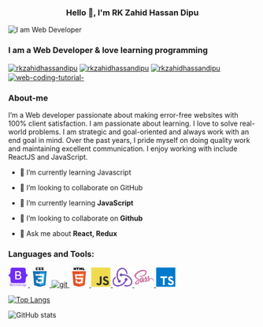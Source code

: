 <h3 align="center">Hello 👋, I'm RK Zahid Hassan Dipu</h3>

![I am Web Developer](https://media.licdn.com/dms/image/D4D03AQHX7lIhBaVuYQ/profile-displayphoto-shrink_400_400/0/1718624638559?e=2147483647&v=beta&t=jAF0NV5JueDbxEn-3t6duYRN67un5ypL-3yGeCJZmZ8)

### I am a Web Developer & love learning programming 
<p align="left">
<a href="https://linkedin.com/in/rkzahidhassandipu" target="blank"><img align="center" src="https://raw.githubusercontent.com/rahuldkjain/github-profile-readme-generator/master/src/images/icons/Social/linked-in-alt.svg" alt="rkzahidhassandipu" height="30" width="40" /></a>
<a href="https://fb.com/rkzahidhassandipu" target="blank"><img align="center" src="https://raw.githubusercontent.com/rahuldkjain/github-profile-readme-generator/master/src/images/icons/Social/facebook.svg" alt="rkzahidhassandipu" height="30" width="40" /></a>
<a href="https://www.behance.net/rkzahidhassandipu" target="blank"><img align="center" src="https://raw.githubusercontent.com/rahuldkjain/github-profile-readme-generator/master/src/images/icons/Social/behance.svg" alt="rkzahidhassandipu" height="30" width="40" /></a>
<a href="https://www.youtube.com/c/web-coding-tutorial-" target="blank"><img align="center" src="https://raw.githubusercontent.com/rahuldkjain/github-profile-readme-generator/master/src/images/icons/Social/youtube.svg" alt="web-coding-tutorial-" height="30" width="40" /></a>
</p>

### About-me
I’m a Web developer passionate about making error-free websites with 100% client satisfaction. I am passionate about learning. I love to solve real-world problems. I am strategic and goal-oriented and always work with an end goal in mind. Over the past years, I pride myself on doing quality work and maintaining excellent communication. I enjoy working with include ReactJS and JavaScript.

- 🌱 I’m currently learning Javascript 
- 👯 I’m looking to collaborate on GitHub   


- 🌱 I’m currently learning **JavaScript**

- 👯 I’m looking to collaborate on **Github**

- 💬 Ask me about **React, Redux**



<h3 align="left">Languages and Tools:</h3>
<p align="left"> <a href="https://getbootstrap.com" target="_blank" rel="noreferrer"> <img src="https://raw.githubusercontent.com/devicons/devicon/master/icons/bootstrap/bootstrap-plain-wordmark.svg" alt="bootstrap" width="40" height="40"/> </a> <a href="https://www.w3schools.com/css/" target="_blank" rel="noreferrer"> <img src="https://raw.githubusercontent.com/devicons/devicon/master/icons/css3/css3-original-wordmark.svg" alt="css3" width="40" height="40"/> </a> <a href="https://git-scm.com/" target="_blank" rel="noreferrer"> <img src="https://www.vectorlogo.zone/logos/git-scm/git-scm-icon.svg" alt="git" width="40" height="40"/> </a> <a href="https://www.w3.org/html/" target="_blank" rel="noreferrer"> <img src="https://raw.githubusercontent.com/devicons/devicon/master/icons/html5/html5-original-wordmark.svg" alt="html5" width="40" height="40"/> </a> <a href="https://developer.mozilla.org/en-US/docs/Web/JavaScript" target="_blank" rel="noreferrer"> <img src="https://raw.githubusercontent.com/devicons/devicon/master/icons/javascript/javascript-original.svg" alt="javascript" width="40" height="40"/> </a> <a href="https://redux.js.org" target="_blank" rel="noreferrer"> <img src="https://raw.githubusercontent.com/devicons/devicon/master/icons/redux/redux-original.svg" alt="redux" width="40" height="40"/> </a> <a href="https://sass-lang.com" target="_blank" rel="noreferrer"> <img src="https://raw.githubusercontent.com/devicons/devicon/master/icons/sass/sass-original.svg" alt="sass" width="40" height="40"/> </a> <a href="https://www.typescriptlang.org/" target="_blank" rel="noreferrer"> <img src="https://raw.githubusercontent.com/devicons/devicon/master/icons/typescript/typescript-original.svg" alt="typescript" width="40" height="40"/> </a> </p>  

[![Top Langs](https://github-readme-stats.vercel.app/api/top-langs/?username=rkzahidhassandipu)](https://github.com/anuraghazra/github-readme-stats)

![GitHub stats](https://github-readme-stats.vercel.app/api?username=rkzahidhassandipu&show_icons=true)  
